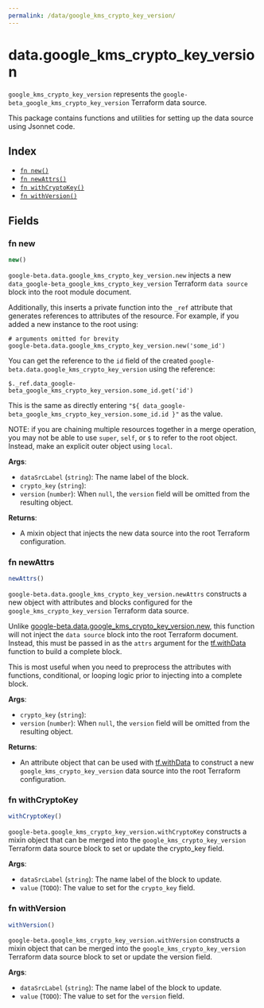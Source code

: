 ```yaml
---
permalink: /data/google_kms_crypto_key_version/
---
```


# data.google_kms_crypto_key_version

`google_kms_crypto_key_version` represents the `google-beta_google_kms_crypto_key_version` Terraform data source.



This package contains functions and utilities for setting up the data source using Jsonnet code.


## Index

* [`fn new()`](#fn-new)
* [`fn newAttrs()`](#fn-newattrs)
* [`fn withCryptoKey()`](#fn-withcryptokey)
* [`fn withVersion()`](#fn-withversion)

## Fields

### fn new

```ts
new()
```


`google-beta.data.google_kms_crypto_key_version.new` injects a new `data_google-beta_google_kms_crypto_key_version` Terraform `data source`
block into the root module document.

Additionally, this inserts a private function into the `_ref` attribute that generates references to attributes of the
resource. For example, if you added a new instance to the root using:

    # arguments omitted for brevity
    google-beta.data.google_kms_crypto_key_version.new('some_id')

You can get the reference to the `id` field of the created `google-beta.data.google_kms_crypto_key_version` using the reference:

    $._ref.data_google-beta_google_kms_crypto_key_version.some_id.get('id')

This is the same as directly entering `"${ data_google-beta_google_kms_crypto_key_version.some_id.id }"` as the value.

NOTE: if you are chaining multiple resources together in a merge operation, you may not be able to use `super`, `self`,
or `$` to refer to the root object. Instead, make an explicit outer object using `local`.

**Args**:
  - `dataSrcLabel` (`string`): The name label of the block.
  - `crypto_key` (`string`): 
  - `version` (`number`):  When `null`, the `version` field will be omitted from the resulting object.

**Returns**:
- A mixin object that injects the new data source into the root Terraform configuration.


### fn newAttrs

```ts
newAttrs()
```


`google-beta.data.google_kms_crypto_key_version.newAttrs` constructs a new object with attributes and blocks configured for the `google_kms_crypto_key_version`
Terraform data source.

Unlike [google-beta.data.google_kms_crypto_key_version.new](#fn-googlekmscryptokeyversionnew), this function will not inject the `data source`
block into the root Terraform document. Instead, this must be passed in as the `attrs` argument for the
[tf.withData](https://github.com/tf-libsonnet/core/tree/main/docs#fn-withdata) function to build a complete block.

This is most useful when you need to preprocess the attributes with functions, conditional, or looping logic prior to
injecting into a complete block.

**Args**:
  - `crypto_key` (`string`): 
  - `version` (`number`):  When `null`, the `version` field will be omitted from the resulting object.

**Returns**:
  - An attribute object that can be used with [tf.withData](https://github.com/tf-libsonnet/core/tree/main/docs#fn-withdata) to construct a new `google_kms_crypto_key_version` data source into the root Terraform configuration.


### fn withCryptoKey

```ts
withCryptoKey()
```

`google-beta.google_kms_crypto_key_version.withCryptoKey` constructs a mixin object that can be merged into the `google_kms_crypto_key_version`
Terraform data source block to set or update the crypto_key field.



**Args**:
  - `dataSrcLabel` (`string`): The name label of the block to update.
  - `value` (`TODO`): The value to set for the `crypto_key` field.


### fn withVersion

```ts
withVersion()
```

`google-beta.google_kms_crypto_key_version.withVersion` constructs a mixin object that can be merged into the `google_kms_crypto_key_version`
Terraform data source block to set or update the version field.



**Args**:
  - `dataSrcLabel` (`string`): The name label of the block to update.
  - `value` (`TODO`): The value to set for the `version` field.
